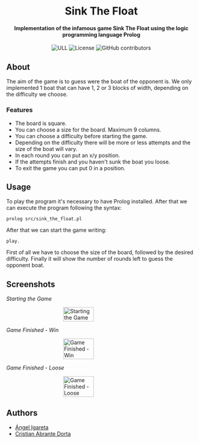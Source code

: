 <h1 align="center">Sink The Float</h1>
<h4 align="center">Implementation of the infamous game Sink The Float using the logic programming language Prolog</h4>

<p align="center">
  <img alt="ULL" src="https://img.shields.io/badge/University-La%20Laguna-%231954a6?style=flat-square" />  
  <img alt="License" src="https://img.shields.io/github/license/angeligareta/cheaper-travelling?style=flat-square" />
  <img alt="GitHub contributors" src="https://img.shields.io/github/contributors/angeligareta/cheaper-travelling?style=flat-square" />
</p>

## About
The aim of the game is to guess were the boat of the opponent is. 
We only implemented 1 boat that can have 1, 2 or 3 blocks of width, depending on the difficulty we choose.

### Features
* The board is square.
* You can choose a size for the board. Maximum 9 columns. 
* You can choose a difficulty before starting the game.
* Depending on the difficulty there will be more or less attempts and the size of the boat will vary.
* In each round you can put an x/y position.
* If the attempts finish and you haven't sunk the boat you loose.
* To exit the game you can put 0 in a position.

## Usage
To play the program it's necessary to have Prolog installed. After that we can execute the program following the syntax:
```
prolog src/sink_the_float.pl
```
After that we can start the game writing:
```
play.
```
First of all we have to choose the size of the board, followed by the desired difficulty. Finally it will show the number of rounds left to guess the opponent boat.

## Screenshots
*Starting the Game*

<div style="display: flex; align-items: center; justify-content: center;">
  <img src="docs/screenshot-1.png" alt="Starting the Game" style="width: 40%;"/>
</div>

*Game Finished - Win*

<div style="display: flex; align-items: center; justify-content: center;">
<img src="docs/screenshot-2.png" alt="Game Finished - Win" style="width: 40%;"/>
</div>

*Game Finished - Loose*

<div style="display: flex; align-items: center; justify-content: center;">
<img src="docs/screenshot-3.png" alt="Game Finished - Loose" style="width: 40%;"/>
</div>

## Authors
- [Ángel Igareta](https://github.com/AngelIgareta)
- [Cristian Abrante Dorta](https://github.com/CristianAbrante)
